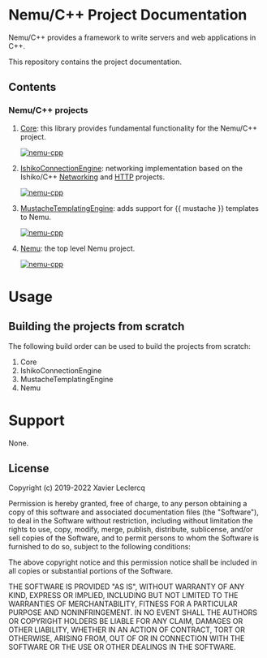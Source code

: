 # Nemu/C++ Project Documentation

Nemu/C++ provides a framework to write servers and web applications in C++.

This repository contains the project documentation.


## Contents

### Nemu/C++ projects

1. [Core](https://github.com/nemu-cpp/core): this library provides fundamental functionality for the Nemu/C++ project.

   [![nemu-cpp](https://circleci.com/gh/nemu-cpp/core.svg?style=shield)](https://circleci.com/gh/nemu-cpp/core)

1. [IshikoConnectionEngine](https://github.com/nemu-cpp/ishiko-connection-engine): networking implementation based on
   the Ishiko/C++ [Networking](https://github.com/ishiko-cpp/networking) and [HTTP](https://github.com/ishiko-cpp/http)
   projects.

   [![nemu-cpp](https://circleci.com/gh/nemu-cpp/ishiko-connection-engine.svg?style=shield)](https://circleci.com/gh/nemu-cpp/ishiko-connection-engine)

1. [MustacheTemplatingEngine](https://github.com/nemu-cpp/mustache-templating-engine): adds support for {{ mustache }} templates to Nemu.

   [![nemu-cpp](https://circleci.com/gh/nemu-cpp/mustache-templating-engine.svg?style=shield)](https://circleci.com/gh/nemu-cpp/mustache-templating-engine)

1. [Nemu](https://github.com/nemu-cpp/nemu): the top level Nemu project.

   [![nemu-cpp](https://circleci.com/gh/nemu-cpp/nemu.svg?style=shield)](https://circleci.com/gh/nemu-cpp/nemu)


# Usage

## Building the projects from scratch

The following build order can be used to build the projects from scratch:

1. Core
1. IshikoConnectionEngine
1. MustacheTemplatingEngine
1. Nemu


# Support

None.

## License

Copyright (c) 2019-2022 Xavier Leclercq

Permission is hereby granted, free of charge, to any person obtaining a
copy of this software and associated documentation files (the "Software"),
to deal in the Software without restriction, including without limitation
the rights to use, copy, modify, merge, publish, distribute, sublicense,
and/or sell copies of the Software, and to permit persons to whom the
Software is furnished to do so, subject to the following conditions:

The above copyright notice and this permission notice shall be included in
all copies or substantial portions of the Software.

THE SOFTWARE IS PROVIDED "AS IS", WITHOUT WARRANTY OF ANY KIND, EXPRESS OR
IMPLIED, INCLUDING BUT NOT LIMITED TO THE WARRANTIES OF MERCHANTABILITY,
FITNESS FOR A PARTICULAR PURPOSE AND NONINFRINGEMENT. IN NO EVENT SHALL
THE AUTHORS OR COPYRIGHT HOLDERS BE LIABLE FOR ANY CLAIM, DAMAGES OR OTHER
LIABILITY, WHETHER IN AN ACTION OF CONTRACT, TORT OR OTHERWISE, ARISING
FROM, OUT OF OR IN CONNECTION WITH THE SOFTWARE OR THE USE OR OTHER DEALINGS
IN THE SOFTWARE.
